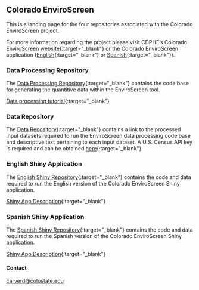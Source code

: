## Colorado EnviroScreen

This is a landing page for the four repositories associated with the Colorado EnviroScreen project.  

For more information regarding the project please visit CDPHE’s Colorado EnviroScreen [website](https://cdphe.colorado.gov/enviroscreen){:target="_blank"} or the Colorado EnviroScreen application ([English](https://teeo-cdphe.shinyapps.io/COEnviroScreen_English/){:target="_blank"} or [Spanish](https://teeo-cdphe.shinyapps.io/COEnviroScreen_Spanish/){:target="_blank"}).



### Data Processing Repository

The [Data Processing Repository](https://github.com/GeospatialCentroid/COEnviroScreen_dataProcessing){:target="_blank"} contains the code base for generating the quantitive data within the EnviroScreen tool.

[Data processing tutorial](https://geospatialcentroid.github.io/COEnviroScreen/dataProcessing/intro.html){:target="_blank"}


### Data Repository

The [Data Repository](https://github.com/GeospatialCentroid/COEnviroScreen_dataInputs){:target="_blank"} contains a link to the processed input datasets required to run the EnviroScreen data processing code base and descriptive text pertaining to each input dataset. A U.S. Census API key is required and can be obtained [here](https://api.census.gov/data/key_signup.html){:target="_blank"}.

### English Shiny Application

The [English Shiny Repository](https://github.com/GeospatialCentroid/COEnviroScreen_English){:target="_blank"} contains the code and data required to run the English version of the Colorado EnviroScreen Shiny application.

[Shiny App Description](https://geospatialcentroid.github.io/COEnviroScreen/shinyDescription/appDescription.html){:target="_blank"}


### Spanish Shiny Application

The [Spanish Shiny Repository](https://github.com/GeospatialCentroid/COEnviroScreen_Spanish){:target="_blank"} contains the code and data required to run the Spanish version of the Colorado EnviroScreen Shiny application.

[Shiny App Description](https://geospatialcentroid.github.io/COEnviroScreen/shinyDescription/appDescription.html){:target="_blank"}

#### Contact
carverd@colostate.edu
